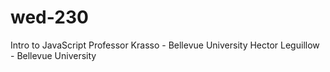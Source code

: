 # wed-230
Intro to JavaScript
Professor Krasso - Bellevue University
Hector Leguillow - Bellevue University
